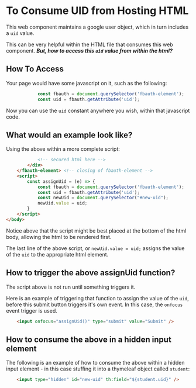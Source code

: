 # To Consume UID from Hosting HTML

This web component maintains a google user object, which in turn includes a `uid` value.

This can be very helpful within the HTML file that consumes this web component. _**But, how to access this `uid` value from within the html?**_

## How To Access

Your page would have some javascript on it, such as the following:

```javascript
			const fbauth = document.querySelector('fbauth-element');
			const uid = fbauth.getAttribute('uid');
```

Now you can use the `uid` constant anywhere you wish, within that javascript code.

## What would an example look like?

Using the above within a more complete script:

```html
            <!-- secured html here -->
		</div>
	</fbauth-element> <!-- closing of fbauth-element -->
	<script>
		const assignUid = (e) => {
			const fbauth = document.querySelector('fbauth-element');
			const uid = fbauth.getAttribute('uid');
			const newUid = document.querySelector("#new-uid");
			newUid.value = uid;
		}
	</script>
</body>
```

Notice above that the script might be best placed at the bottom of the html body, allowing the html to be rendered first.

The last line of the above script, or `newUid.value = uid;` assigns the value of the `uid` to the appropriate html element.

## How to trigger the above assignUid function?

The script above is not run until something triggers it.

Here is an example of triggering that function to assign the value of the `uid`, before this submit button triggers it's own event. In this case, the `onfocus` event trigger is used.

```html
    <input onfocus="assignUid()" type="submit" value="Submit" />

```

## How to consume the above in a hidden input element

The following is an example of how to consume the above within a hidden input element - in this case stuffing it into a thymeleaf object called `student`:

```html
    <input type="hidden" id="new-uid" th:field="${student.uid}" />
```